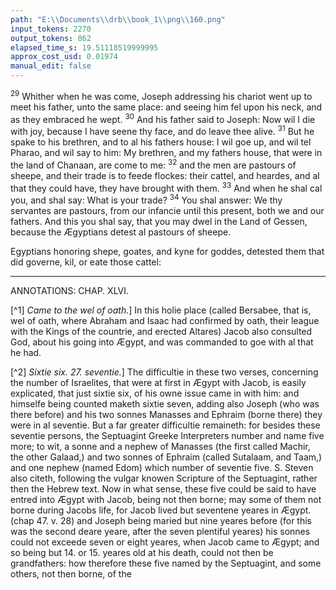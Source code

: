 ```yaml
---
path: "E:\\Documents\\drb\\book_1\\png\\160.png"
input_tokens: 2270
output_tokens: 862
elapsed_time_s: 19.51118519999995
approx_cost_usd: 0.01974
manual_edit: false
---
```

<sup>29</sup> Whither when he was come, Joseph addressing his chariot went up to meet his father, unto the same place: and seeing him fel upon his neck, and as they embraced he wept. <sup>30</sup> And his father said to Joseph: Now wil I die with joy, because I have seene thy face, and do leave thee alive. <sup>31</sup> But he spake to his brethren, and to al his fathers house: I wil goe up, and wil tel Pharao, and wil say to him: My brethren, and my fathers house, that were in the land of Chanaan, are come to me: <sup>32</sup> and the men are pastours of sheepe, and their trade is to feede flockes: their cattel, and heardes, and al that they could have, they have brought with them. <sup>33</sup> And when he shal cal you, and shal say: What is your trade? <sup>34</sup> You shal answer: We thy servantes are pastours, from our infancie until this present, both we and our fathers. And this you shal say, that you may dwel in the Land of Gessen, because the Ægyptians detest al pastours of sheepe.

<aside>Egyptians honoring shepe, goates, and kyne for goddes, detested them that did governe, kil, or eate those cattel:</aside>

<hr>

ANNOTATIONS:
CHAP. XLVI.

[^1] *Came to the wel of oath.*] In this holie place (called Bersabee, that is, wel of oath, where Abraham and Isaac had confirmed by oath, their league with the Kings of the countrie, and erected Altares) Jacob also consulted God, about his going into Ægypt, and was commanded to goe with al that he had.

[^2] *Sixtie six. 27. seventie.*] The difficultie in these two verses, concerning the number of Israelites, that were at first in Ægypt with Jacob, is easily explicated, that just sixtie six, of his owne issue came in with him: and himselfe being counted maketh sixtie seven, adding also Joseph (who was there before) and his two sonnes Manasses and Ephraim (borne there) they were in al seventie. But a far greater difficultie remaineth: for besides these seventie persons, the Septuagint Greeke Interpreters number and name five more; to wit, a sonne and a nephew of Manasses (the first called Machir, the other Galaad,) and two sonnes of Ephraim (called Sutalaam, and Taam,) and one nephew (named Edom) which number of seventie five. S. Steven also citeth, following the vulgar knowen Scripture of the Septuagint, rather then the Hebrew text. Now in what sense, these five could be said to have entred into Ægypt with Jacob, being not then borne; may some of them not borne during Jacobs life, for Jacob lived but seventene yeares in Ægypt. (chap 47. v. 28) and Joseph being maried but nine yeares before (for this was the second deare yeare, after the seven plentiful yeares) his sonnes could not exceede seven or eight yeares, when Jacob came to Ægypt; and so being but 14. or 15. yeares old at his death, could not then be grandfathers: how therefore these five named by the Septuagint, and some others, not then borne, of the